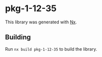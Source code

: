 # pkg-1-12-35

This library was generated with [Nx](https://nx.dev).

## Building

Run `nx build pkg-1-12-35` to build the library.
